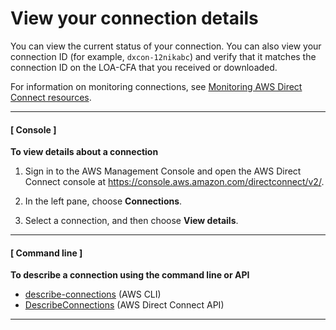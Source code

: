 # View your connection details<a name="viewdetails"></a>

You can view the current status of your connection\. You can also view your connection ID \(for example, `dxcon-12nikabc`\) and verify that it matches the connection ID on the LOA\-CFA that you received or downloaded\.

For information on monitoring connections, see [Monitoring AWS Direct Connect resources](monitoring-overview.md)\.

------
#### [ Console ]

**To view details about a connection**

1. Sign in to the AWS Management Console and open the AWS Direct Connect console at [https://console\.aws\.amazon\.com/directconnect/v2/](https://console.aws.amazon.com/directconnect/v2/)\.

1. In the left pane, choose **Connections**\.

1. Select a connection, and then choose **View details**\.

------
#### [ Command line ]

**To describe a connection using the command line or API**
+ [describe\-connections](https://docs.aws.amazon.com/cli/latest/reference/directconnect/describe-connections.html) \(AWS CLI\)
+ [DescribeConnections](https://docs.aws.amazon.com/directconnect/latest/APIReference/API_DescribeConnections.html) \(AWS Direct Connect API\)

------